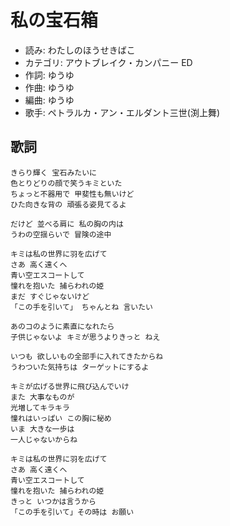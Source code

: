 私の宝石箱
===========

- 読み: わたしのほうせきばこ
- カテゴリ: アウトブレイク・カンパニー ED
- 作詞: ゆうゆ
- 作曲: ゆうゆ
- 編曲: ゆうゆ
- 歌手: ペトラルカ・アン・エルダント三世(渕上舞)


歌詞
-----

    きらり輝く 宝石みたいに
    色とりどりの顔で笑うキミといた
    ちょっと不器用で 甲斐性も無いけど
    ひた向きな背の 頑張る姿見てるよ

    だけど 並べる肩に 私の胸の内は
    うわの空揺らいで 冒険の途中

    キミは私の世界に羽を広げて
    さあ 高く遠くへ
    青い空エスコートして
    憧れを抱いた 捕らわれの姫
    まだ すぐじゃないけど
    「この手を引いて」 ちゃんとね 言いたい

    あのコのように素直になれたら
    子供じゃないよ キミが思うよりきっと ねえ

    いつも 欲しいもの全部手に入れてきたからね
    うわついた気持ちは ターゲットにするよ

    キミが広げる世界に飛び込んでいけ
    また 大事なものが
    光増してキラキラ
    憧れはいっぱい この胸に秘め
    いま 大きな一歩は
    一人じゃないからね

    キミは私の世界に羽を広げて
    さあ 高く遠くへ
    青い空エスコートして
    憧れを抱いた 捕らわれの姫
    きっと いつかは言うから
    「この手を引いて」その時は お願い


